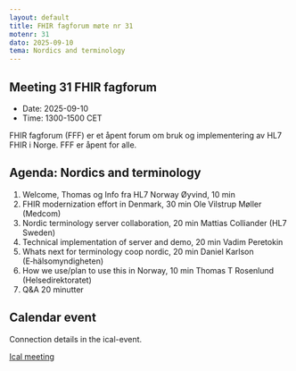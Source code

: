 ```yaml
---
layout: default
title: FHIR fagforum møte nr 31
motenr: 31
dato: 2025-09-10
tema: Nordics and terminology
---
```


## Meeting 31 FHIR fagforum

* Date: 2025-09-10  
* Time: 1300-1500 CET

FHIR fagforum (FFF) er et åpent forum om bruk og implementering av HL7 FHIR i Norge. FFF er åpent for alle.  

## Agenda: Nordics and terminology  

1. Welcome, Thomas og Info fra HL7 Norway Øyvind, 10 min  
2. FHIR modernization effort in Denmark, 30 min Ole Vilstrup Møller (Medcom)  
3. Nordic terminology server collaboration, 20 min Mattias Colliander (HL7 Sweden)
4. Technical implementation of server and demo, 20 min Vadim Peretokin 
5. Whats next for terminology coop nordic, 20 min Daniel Karlson (E‑hälsomyndigheten)
6. How we use/plan to use this in Norway, 10 min Thomas T Rosenlund (Helsedirektoratet)
7. Q&A 20 minutter  

## Calendar event

Connection details in the ical-event.

[Ical meeting](ical/FHIR%20fagforum%20%2331.ics)
